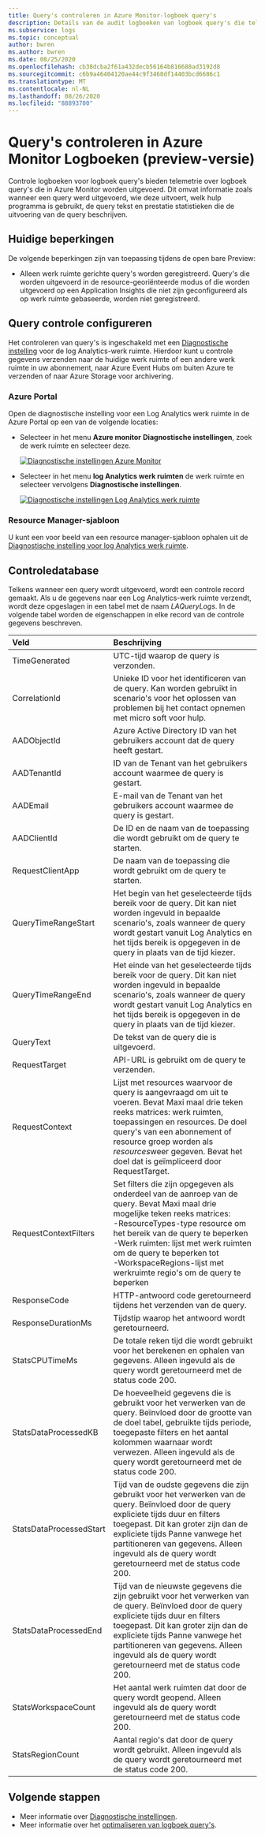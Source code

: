 ```yaml
---
title: Query's controleren in Azure Monitor-logboek query's
description: Details van de audit logboeken van logboek query's die telemetrie over logboek query's uitvoeren in Azure Monitor.
ms.subservice: logs
ms.topic: conceptual
author: bwren
ms.author: bwren
ms.date: 08/25/2020
ms.openlocfilehash: cb38dcba2f61a432decb56164b816688ad3192d8
ms.sourcegitcommit: c6b9a46404120ae44c9f3468df14403bcd6686c1
ms.translationtype: MT
ms.contentlocale: nl-NL
ms.lasthandoff: 08/26/2020
ms.locfileid: "88893700"
---
```

# <a name="audit-queries-in-azure-monitor-logs-preview"></a>Query's controleren in Azure Monitor Logboeken (preview-versie)
Controle logboeken voor logboek query's bieden telemetrie over logboek query's die in Azure Monitor worden uitgevoerd. Dit omvat informatie zoals wanneer een query werd uitgevoerd, wie deze uitvoert, welk hulp programma is gebruikt, de query tekst en prestatie statistieken die de uitvoering van de query beschrijven.

## <a name="current-limitations"></a>Huidige beperkingen
De volgende beperkingen zijn van toepassing tijdens de open bare Preview:

- Alleen werk ruimte gerichte query's worden geregistreerd. Query's die worden uitgevoerd in de resource-georiënteerde modus of die worden uitgevoerd op een Application Insights die niet zijn geconfigureerd als op werk ruimte gebaseerde, worden niet geregistreerd.


## <a name="configure-query-auditing"></a>Query controle configureren
Het controleren van query's is ingeschakeld met een [Diagnostische instelling](../platform/diagnostic-settings.md) voor de log Analytics-werk ruimte. Hierdoor kunt u controle gegevens verzenden naar de huidige werk ruimte of een andere werk ruimte in uw abonnement, naar Azure Event Hubs om buiten Azure te verzenden of naar Azure Storage voor archivering. 

### <a name="azure-portal"></a>Azure Portal
Open de diagnostische instelling voor een Log Analytics werk ruimte in de Azure Portal op een van de volgende locaties:

- Selecteer in het menu **Azure monitor** **Diagnostische instellingen**, zoek de werk ruimte en selecteer deze.

    [![Diagnostische instellingen Azure Monitor ](media/log-query-audit/diagnostic-setting-monitor.png)](media/log-query-audit/diagnostic-setting-monitor.png#lightbox) 

- Selecteer in het menu **log Analytics werk ruimten** de werk ruimte en selecteer vervolgens **Diagnostische instellingen**.

    [![Diagnostische instellingen Log Analytics werk ruimte ](media/log-query-audit/diagnostic-setting-workspace.png)](media/log-query-audit/diagnostic-setting-workspace.png#lightbox) 

### <a name="resource-manager-template"></a>Resource Manager-sjabloon
U kunt een voor beeld van een resource manager-sjabloon ophalen uit de [Diagnostische instelling voor log Analytics werk ruimte](../samples/resource-manager-diagnostic-settings.md#diagnostic-setting-for-log-analytics-workspace).

## <a name="audit-data"></a>Controledatabase
Telkens wanneer een query wordt uitgevoerd, wordt een controle record gemaakt. Als u de gegevens naar een Log Analytics-werk ruimte verzendt, wordt deze opgeslagen in een tabel met de naam *LAQueryLogs*. In de volgende tabel worden de eigenschappen in elke record van de controle gegevens beschreven.

| Veld | Beschrijving |
|:---|:---|
| TimeGenerated         | UTC-tijd waarop de query is verzonden. |
| CorrelationId         | Unieke ID voor het identificeren van de query. Kan worden gebruikt in scenario's voor het oplossen van problemen bij het contact opnemen met micro soft voor hulp. |
| AADObjectId           | Azure Active Directory ID van het gebruikers account dat de query heeft gestart.  |
| AADTenantId           | ID van de Tenant van het gebruikers account waarmee de query is gestart.  |
| AADEmail              | E-mail van de Tenant van het gebruikers account waarmee de query is gestart.  |
| AADClientId           | De ID en de naam van de toepassing die wordt gebruikt om de query te starten. |
| RequestClientApp      | De naam van de toepassing die wordt gebruikt om de query te starten. |
| QueryTimeRangeStart   | Het begin van het geselecteerde tijds bereik voor de query. Dit kan niet worden ingevuld in bepaalde scenario's, zoals wanneer de query wordt gestart vanuit Log Analytics en het tijds bereik is opgegeven in de query in plaats van de tijd kiezer. |
| QueryTimeRangeEnd     | Het einde van het geselecteerde tijds bereik voor de query. Dit kan niet worden ingevuld in bepaalde scenario's, zoals wanneer de query wordt gestart vanuit Log Analytics en het tijds bereik is opgegeven in de query in plaats van de tijd kiezer.  |
| QueryText             | De tekst van de query die is uitgevoerd. |
| RequestTarget         | API-URL is gebruikt om de query te verzenden.  |
| RequestContext        | Lijst met resources waarvoor de query is aangevraagd om uit te voeren. Bevat Maxi maal drie teken reeks matrices: werk ruimten, toepassingen en resources. De doel query's van een abonnement of resource groep worden als *resources*weer gegeven. Bevat het doel dat is geïmpliceerd door RequestTarget. |
| RequestContextFilters | Set filters die zijn opgegeven als onderdeel van de aanroep van de query. Bevat Maxi maal drie mogelijke teken reeks matrices:<br>-ResourceTypes-type resource om het bereik van de query te beperken<br>-Werk ruimten: lijst met werk ruimten om de query te beperken tot<br>-WorkspaceRegions-lijst met werkruimte regio's om de query te beperken |
| ResponseCode          | HTTP-antwoord code geretourneerd tijdens het verzenden van de query. |
| ResponseDurationMs    | Tijdstip waarop het antwoord wordt geretourneerd.  |
| StatsCPUTimeMs       | De totale reken tijd die wordt gebruikt voor het berekenen en ophalen van gegevens. Alleen ingevuld als de query wordt geretourneerd met de status code 200. |
| StatsDataProcessedKB | De hoeveelheid gegevens die is gebruikt voor het verwerken van de query. Beïnvloed door de grootte van de doel tabel, gebruikte tijds periode, toegepaste filters en het aantal kolommen waarnaar wordt verwezen. Alleen ingevuld als de query wordt geretourneerd met de status code 200. |
| StatsDataProcessedStart | Tijd van de oudste gegevens die zijn gebruikt voor het verwerken van de query. Beïnvloed door de query expliciete tijds duur en filters toegepast. Dit kan groter zijn dan de expliciete tijds Panne vanwege het partitioneren van gegevens. Alleen ingevuld als de query wordt geretourneerd met de status code 200. |
| StatsDataProcessedEnd  |Tijd van de nieuwste gegevens die zijn gebruikt voor het verwerken van de query. Beïnvloed door de query expliciete tijds duur en filters toegepast. Dit kan groter zijn dan de expliciete tijds Panne vanwege het partitioneren van gegevens. Alleen ingevuld als de query wordt geretourneerd met de status code 200. |
| StatsWorkspaceCount | Het aantal werk ruimten dat door de query wordt geopend. Alleen ingevuld als de query wordt geretourneerd met de status code 200. |
| StatsRegionCount | Aantal regio's dat door de query wordt gebruikt. Alleen ingevuld als de query wordt geretourneerd met de status code 200. |



## <a name="next-steps"></a>Volgende stappen

- Meer informatie over [Diagnostische instellingen](../platform/diagnostic-settings.md).
- Meer informatie over het [optimaliseren van logboek query's](query-optimization.md).